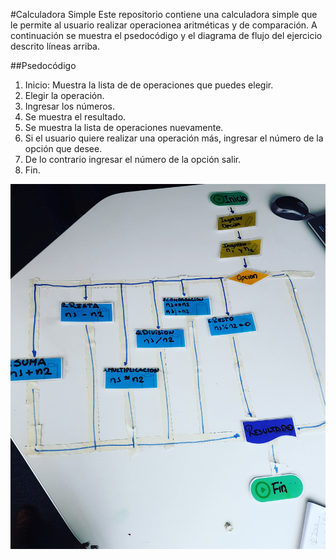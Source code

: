 #Calculadora Simple
Este repositorio contiene una calculadora simple que le permite al usuario realizar operacionea aritméticas y de comparación.
A continuación se muestra el psedocódigo y el diagrama de flujo del ejercicio descrito líneas arriba.

##Psedocódigo

1. Inicio: Muestra la lista de de operaciones que puedes elegir.
2. Elegir la operación.
3. Ingresar los números.
3. Se muestra el resultado.
4. Se muestra la lista de operaciones nuevamente. 
5. Si el usuario quiere realizar una operación más, ingresar el número de la opción que desee.
6. De lo contrario ingresar el número de la opción salir.
7. Fin.

![image](calculadora.jpg)